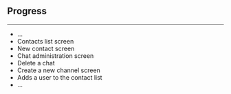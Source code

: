 ## Progress
---

* ...
* Contacts list screen
* New contact screen
* Chat administration screen
* Delete a chat
* Create a new channel screen
* Adds a user to the contact list
* ...